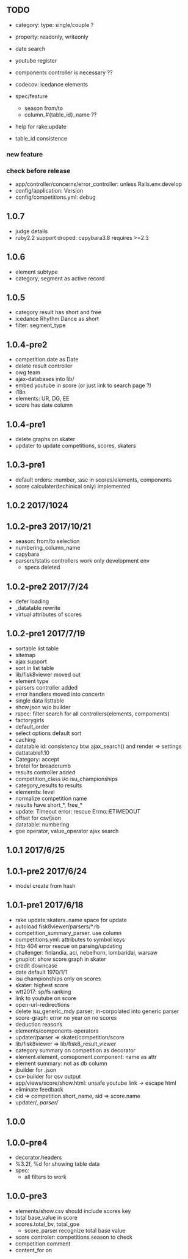 ## TODO
- category: type: single/couple ?
- property: readonly, writeonly

- date search
- youtube register
- components controller is necessary ??
- codecov: icedance elements
- spec/feature
  - season from/to
  - column_#{table_id}_name ??
- help for rake:update
- table_id consistence

### new feature

### check before release
- app/controller/concerns/error_controller: unless Rails.env.develop
- config/application: Version
- config/competitions.yml: debug

## 1.0.7
- judge details
- ruby2.2 support droped: capybara3.8 requires >=2.3

## 1.0.6
- element subtype
- category, segment as active record

## 1.0.5
- category result has short and free
- icedance Rhythm Dance as short
- filter: segment_type

## 1.0.4-pre2
- competition.date as Date
- delete result controller
- owg team
- ajax-databases into lib/
- embed youtube in score (or just link to search page ?)
- i18n
- elements: UR, DG, EE
- score has date column

## 1.0.4-pre1
- delete graphs on skater
- updater to update competitions, scores, skaters

## 1.0.3-pre1
- default orders: :number, :asc in scores/elements, components
- score calculater(techinical only) implemented

## 1.0.2 2017/1024

## 1.0.2-pre3 2017/10/21
- season: from/to selection
- numbering\_column_name
- capybara
- parsers/statis controllers work only development env
  - specs deleted
  
## 1.0.2-pre2 2017/7/24
- defer loading
- _datatable rewrite
- virtual attributes of scores

## 1.0.2-pre1 2017/7/19
- sortable list table
- sitemap
- ajax support
- sort in list table
- lib/fisk8viewer moved out
- element type
- parsers controller added
- error handlers moved into concertn
- single data listtable
- show.json w/o builder
- rspec: filter search for all controllers(elements, compoments)
- factorygirls
- default_order
- select options default sort
 - caching
- datatable id: consistency btw ajax_search() and render => settings
- dattatable1.10
- Category: accept
- bretel for breadcrumb
- results controller added
- competition\_class i/o isu_championships
- category_results to results
- elememts: level
- normalize competition name
- results have short\_*, free_\*
- update: Timeout error:  rescue Errno::ETIMEDOUT
- offset for csv/json
- datatable: numbering
- goe operator, value_operator ajax search

## 1.0.1 2017/6/25

## 1.0.1-pre2 2017/6/24
- model create from hash

## 1.0.1-pre1 2017/6/18
- rake update:skaters..name space for update
- autoload fisk8viewer/parsers/*.rb
- competition_summary_parser. use column
- competitions.yml: attributes to symbol keys
- http 404 error rescue on parsing/updating
- challenger: finlandia, aci, nebelhorn, lombaridai, warsaw
- gnuplot: show score graph in skater
- credit downcase
- date default 1970/1/1
- isu championships only on scores
- skater: highest score
- wtt2017: sp/fs ranking
- link to youtube on score
- open-url-redirections
- delete isu_generic_mdy parser; in-corpolated into generic parser
- score-graph: error no year on no scores
- deduction reasons
- elements/components-operators
- updater/parser => skater/competition/score
- lib/fisk8viewer => lib/fisk8_result_viewer
- category summary on competition as decorator
- element.element, comoponent.component: name as attr
- element summary: not as db column
- jbuilder for .json
- csv-builder for csv output
- app/views/score/show.html: unsafe youtube link -> escape html
- eliminate feedback
- cid => competition.short_name, sid => score.name
- updater/*, parser/*

## 1.0.0

## 1.0.0-pre4
- decorator.headers
- %3.2f, %d for showing table data
- spec:
  - all filters to work


## 1.0.0-pre3
- elements/show.csv should include scores key
- total base_value in score
- scores.total_bv, total_goe
  - score_parser recognize total base value
- score controler: competitions.season to check
- competition comment
- content_for on <title>
- skater-name correction


## 1.0.0-pre2

## 1.0.0-pre1
- pre-release
